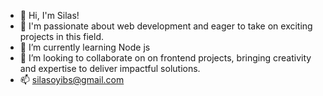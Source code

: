 - 👋 Hi, I'm Silas! 
- 👀 I'm passionate about web development and eager to take on exciting projects in this field.
- 🌱 I’m currently learning Node js
- 💞️ I’m looking to collaborate on on frontend projects, bringing creativity and expertise to deliver impactful solutions.
- 📫 silasoyibs@gmail.com
